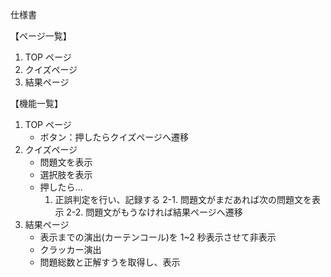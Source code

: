 仕様書

【ページ一覧】

1. TOP ページ
2. クイズページ
3. 結果ページ

【機能一覧】

1. TOP ページ
   - ボタン：押したらクイズページへ遷移
2. クイズページ
   - 問題文を表示
   - 選択肢を表示
   - 押したら...
     1. 正誤判定を行い、記録する
        2-1. 問題文がまだあれば次の問題文を表示
        2-2. 問題文がもうなければ結果ページへ遷移
3. 結果ページ
   - 表示までの演出(カーテンコール)を 1~2 秒表示させて非表示
   - クラッカー演出
   - 問題総数と正解すうを取得し、表示

